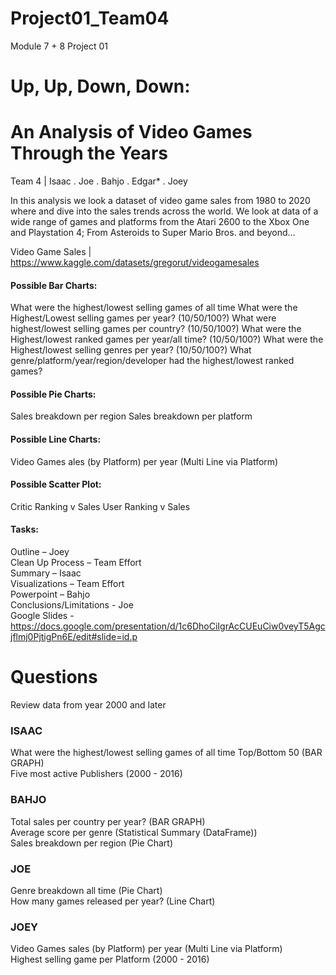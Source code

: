 # Project01_Team04
Module 7 + 8 Project 01

# Up, Up, Down, Down: 
# An Analysis of Video Games Through the Years
Team 4 | Isaac . Joe . Bahjo . Edgar* . Joey

In this analysis we look a dataset of video game sales from 1980 to 2020 where and dive into the sales trends across the world. We look at data of a wide range of games and platforms from the Atari 2600 to the Xbox One and Playstation 4; From Asteroids to Super Mario Bros. and beyond…

Video Game Sales | https://www.kaggle.com/datasets/gregorut/videogamesales

#### Possible Bar Charts:
What were the highest/lowest selling games of all time 
What were the Highest/Lowest selling games per year? (10/50/100?)
What were highest/lowest selling games per country? (10/50/100?)
What were the Highest/lowest ranked games per year/all time? (10/50/100?)
What were the Highest/lowest selling genres per year? (10/50/100?)
What genre/platform/year/region/developer had the highest/lowest ranked games?

#### Possible Pie Charts:
Sales breakdown per region
Sales breakdown per platform

#### Possible Line Charts:
Video Games ales (by Platform) per year (Multi Line via Platform)

#### Possible Scatter Plot:
Critic Ranking v Sales
User Ranking v Sales



#### Tasks:
Outline – Joey <br>
Clean Up Process – Team Effort <br>
Summary – Isaac <br>
Visualizations – Team Effort <br>
Powerpoint – Bahjo <br>
Conclusions/Limitations - Joe <br>
Google Slides - https://docs.google.com/presentation/d/1c6DhoCiIgrAcCUEuCiw0veyT5Agcjflmj0PjtigPn6E/edit#slide=id.p


# Questions
Review data from year 2000 and later

### ISAAC
What were the highest/lowest selling games of all time Top/Bottom 50 (BAR GRAPH) <br>
Five most active Publishers (2000 - 2016)
    
### BAHJO
Total sales per country per year? (BAR GRAPH)<br>
Average score per genre (Statistical Summary (DataFrame))<br>
Sales breakdown per region (Pie Chart)

### JOE
Genre breakdown all time (Pie Chart)<br>
How many games released per year? (Line Chart)

### JOEY
Video Games sales (by Platform) per year (Multi Line via Platform)<br>
Highest selling game per Platform (2000 - 2016)

